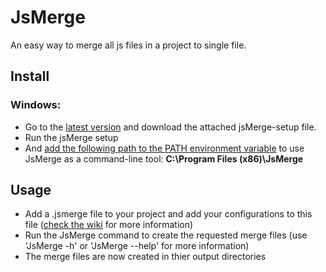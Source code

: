 # JsMerge

An easy way to merge all js files in a project to single file.

## Install
### Windows:
- Go to the [latest version](https://github.com/RickLugtigheid/JsMerge/releases/latest) and download the attached jsMerge-setup file.
- Run the jsMerge setup
- And [add the following path to the PATH environment variable](https://www.architectryan.com/2018/03/17/add-to-the-path-on-windows-10/) to use JsMerge as a command-line tool: **C:\Program Files (x86)\JsMerge**

## Usage 
- Add a .jsmerge file to your project and add your configurations to this file ([check the wiki](https://github.com/RickLugtigheid/JsMerge/wiki/.jsmerge-config) for more information)
- Run the JsMerge command to create the requested merge files (use 'JsMerge -h' or 'JsMerge --help' for more information)
- The merge files are now created in thier output directories
